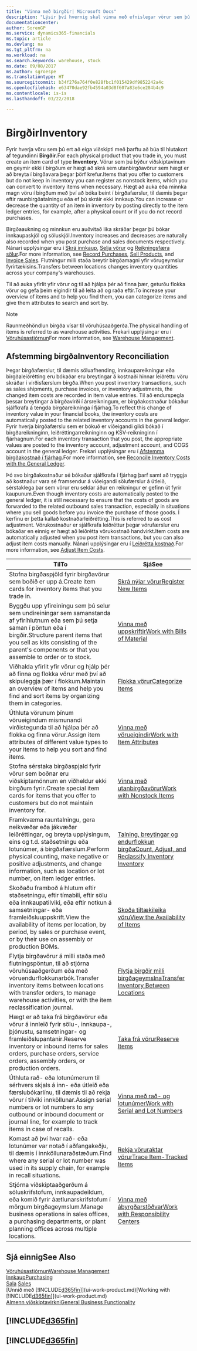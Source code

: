 ```yaml
---
title: "Vinna með birgðir| Microsoft Docs"
description: "Lýsir því hvernig skal vinna með efnislegar vörur sem þú átt viðskipti með, til dæmis að meðhöndla birgðir í vöruhúsinu."
documentationcenter: 
author: SorenGP
ms.service: dynamics365-financials
ms.topic: article
ms.devlang: na
ms.tgt_pltfrm: na
ms.workload: na
ms.search.keywords: warehouse, stock
ms.date: 09/08/2017
ms.author: sgroespe
ms.translationtype: HT
ms.sourcegitcommit: b34f276a764f0e828fbc1f015429df9852242a4c
ms.openlocfilehash: e63470dae92fb4594a03d8f607a83e6ce284b4c9
ms.contentlocale: is-is
ms.lasthandoff: 03/22/2018

---
```


# <a name="inventory"></a><span data-ttu-id="553c5-103">Birgðir</span><span class="sxs-lookup"><span data-stu-id="553c5-103">Inventory</span></span>
<span data-ttu-id="553c5-104">Fyrir hverja vöru sem þú ert að eiga viðskipti með þarftu að búa til hlutakort af tegundinni **Birgðir**.</span><span class="sxs-lookup"><span data-stu-id="553c5-104">For each physical product that you trade in, you must create an item card of type **Inventory**.</span></span> <span data-ttu-id="553c5-105">Vörur sem þú býður viðskiptavinum en geymir ekki í birgðum er hægt að skrá sem utanbirgðavörur sem hægt er að breyta í birgðavara þegar þörf krefur.</span><span class="sxs-lookup"><span data-stu-id="553c5-105">Items that you offer to customers but do not keep in inventory you can register as nonstock items, which you can convert to inventory items when necessary.</span></span> <span data-ttu-id="553c5-106">Hægt að auka eða minnka magn vöru í birgðum með því að bóka beint í birgðafærslur, til dæmis þegar eftir raunbirgðatalningu eða ef þú skráir ekki innkaup.</span><span class="sxs-lookup"><span data-stu-id="553c5-106">You can increase or decrease the quantity of an item in inventory by posting directly to the item ledger entries, for example, after a physical count or if you do not record purchases.</span></span>

<span data-ttu-id="553c5-107">Birgðaaukning og minnkun eru auðvitað líka skráðar þegar þú bókar innkaupaskjöl og söluskjöl.</span><span class="sxs-lookup"><span data-stu-id="553c5-107">Inventory increases and decreases are naturally also recorded when you post purchase and sales documents respectively.</span></span> <span data-ttu-id="553c5-108">Nánari upplýsingar eru í [Skrá innkaup](purchasing-how-record-purchases.md), [Selja vörur](sales-how-sell-products.md) og [Reikningsfæra sölur](sales-how-invoice-sales.md).</span><span class="sxs-lookup"><span data-stu-id="553c5-108">For more information, see [Record Purchases](purchasing-how-record-purchases.md), [Sell Products](sales-how-sell-products.md), and [Invoice Sales](sales-how-invoice-sales.md).</span></span> <span data-ttu-id="553c5-109">Flutningur milli staða breytir birgðamagni yfir vörugeymslur fyrirtækisins.</span><span class="sxs-lookup"><span data-stu-id="553c5-109">Transfers between locations changes inventory quantities across your company's warehouses.</span></span>   

<span data-ttu-id="553c5-110">Til að auka yfirlit yfir vörur og til að hjálpa þér að finna þær, geturðu flokka vörur og gefa þeim eigindir til að leita að og raða eftir.</span><span class="sxs-lookup"><span data-stu-id="553c5-110">To increase your overview of items and to help you find them, you can categorize items and give them attributes to search and sort by.</span></span>

> [!NOTE]
> <span data-ttu-id="553c5-111">Raunmeðhöndlun birgða vísar til vöruhúsaaðgerða.</span><span class="sxs-lookup"><span data-stu-id="553c5-111">The physical handling of items is referred to as warehouse activities.</span></span> <span data-ttu-id="553c5-112">Frekari upplýsingar eru í [Vöruhúsastjórnun](warehouse-manage-warehouse.md)</span><span class="sxs-lookup"><span data-stu-id="553c5-112">For more information, see [Warehouse Management](warehouse-manage-warehouse.md).</span></span>

## <a name="inventory-reconciliation"></a><span data-ttu-id="553c5-113">Afstemming birgða</span><span class="sxs-lookup"><span data-stu-id="553c5-113">Inventory Reconciliation</span></span>
<span data-ttu-id="553c5-114">Þegar birgðafærslur, til dæmis söluafhending, innkaupareikningur eða birgðaleiðrétting eru bókaðar eru breytingar á kostnaði hinnar leiðréttu vöru skráðar í virðisfærslum birgða.</span><span class="sxs-lookup"><span data-stu-id="553c5-114">When you post inventory transactions, such as sales shipments, purchase invoices, or inventory adjustments, the changed item costs are recorded in item value entries.</span></span> <span data-ttu-id="553c5-115">Til að endurspegla þessar breytingar á birgðavirði í ársreikningum, er birgðakostnaður bókaður sjálfkrafa á tengda birgðareikninga í fjárhag.</span><span class="sxs-lookup"><span data-stu-id="553c5-115">To reflect this change of inventory value in your financial books, the inventory costs are automatically posted to the related inventory accounts in the general ledger.</span></span> <span data-ttu-id="553c5-116">Fyrir hverja birgðafærslu sem er bókuð er viðeigandi gildi bókað í birgðareikninginn, leiðréttingarreikninginn og KSV-reikninginn í fjárhagnum.</span><span class="sxs-lookup"><span data-stu-id="553c5-116">For each inventory transaction that you post, the appropriate values are posted to the inventory account, adjustment account, and COGS account in the general ledger.</span></span> <span data-ttu-id="553c5-117">Frekari upplýsingar eru í [Afstemma birgðakostnað í fjárhag](finance-how-to-post-inventory-costs-to-the-general-ledger.md).</span><span class="sxs-lookup"><span data-stu-id="553c5-117">For more information, see [Reconcile Inventory Costs with the General Ledger](finance-how-to-post-inventory-costs-to-the-general-ledger.md).</span></span>

<span data-ttu-id="553c5-118">Þó svo birgðakostnaður sé bókaður sjálfkrafa í fjárhag þarf samt að tryggja að kostnaður vara sé framsendur á viðeigandi sölufærslur á útleið, sérstaklega þar sem vörur eru seldar áður en reikningur er gefinn út fyrir kaupunum.</span><span class="sxs-lookup"><span data-stu-id="553c5-118">Even though inventory costs are automatically posted to the general ledger, it is still necessary to ensure that the costs of goods are forwarded to the related outbound sales transaction, especially in situations where you sell goods before you invoice the purchase of those goods.</span></span> <span data-ttu-id="553c5-119">Í kerfinu er þetta kallað kostnaðarleiðrétting.</span><span class="sxs-lookup"><span data-stu-id="553c5-119">This is referred to as cost adjustment.</span></span> <span data-ttu-id="553c5-120">Vörukostnaður er sjálfkrafa leiðréttur þegar vörufærslur eru bókaðar en einnig er hægt að leiðrétta vörukostnað handvirkt.</span><span class="sxs-lookup"><span data-stu-id="553c5-120">Item costs are automatically adjusted when you post item transactions, but you can also adjust item costs manually.</span></span> <span data-ttu-id="553c5-121">Nánari upplýsingar eru í [Leiðrétta kostnað](inventory-how-adjust-item-costs.md).</span><span class="sxs-lookup"><span data-stu-id="553c5-121">For more information, see [Adjust Item Costs](inventory-how-adjust-item-costs.md).</span></span>

|<span data-ttu-id="553c5-122">Til</span><span class="sxs-lookup"><span data-stu-id="553c5-122">To</span></span> |<span data-ttu-id="553c5-123">Sjá</span><span class="sxs-lookup"><span data-stu-id="553c5-123">See</span></span> |
|---|----|
|<span data-ttu-id="553c5-124">Stofna birgðaspjöld fyrir birgðavörur sem boðið er upp á.</span><span class="sxs-lookup"><span data-stu-id="553c5-124">Create item cards for inventory items that you trade in.</span></span>|[<span data-ttu-id="553c5-125">Skrá nýjar vörur</span><span class="sxs-lookup"><span data-stu-id="553c5-125">Register New Items</span></span>](inventory-how-register-new-items.md)|
|<span data-ttu-id="553c5-126">Byggðu upp yfireiningu sem þú selur sem undireiningar sem samanstanda af yfiríhlutnum eða sem þú setja saman í pöntun eða í birgðir.</span><span class="sxs-lookup"><span data-stu-id="553c5-126">Structure parent items that you sell as kits consisting of the parent's components or that you assemble to order or to stock.</span></span>|[<span data-ttu-id="553c5-127">Vinna með uppskriftir</span><span class="sxs-lookup"><span data-stu-id="553c5-127">Work with Bills of Material</span></span>](inventory-how-work-BOMs.md)|
|<span data-ttu-id="553c5-128">Viðhalda yfirlit yfir vörur og hjálp þér að finna og flokka vörur með því að skipuleggja þær í flokkum.</span><span class="sxs-lookup"><span data-stu-id="553c5-128">Maintain an overview of items and help you find and sort items by organizing them in categories.</span></span>|[<span data-ttu-id="553c5-129">Flokka vörur</span><span class="sxs-lookup"><span data-stu-id="553c5-129">Categorize Items</span></span>](inventory-how-categorize-items.md)|
|<span data-ttu-id="553c5-130">Úthluta vörunum þínum vörueigindum mismunandi virðistegunda til að hjálpa þér að flokka og finna vörur.</span><span class="sxs-lookup"><span data-stu-id="553c5-130">Assign item attributes of different value types to your items to help you sort and find items.</span></span>|[<span data-ttu-id="553c5-131">Vinna með vörueigindir</span><span class="sxs-lookup"><span data-stu-id="553c5-131">Work with Item Attributes</span></span>](inventory-how-work-item-attributes.md)|
|<span data-ttu-id="553c5-132">Stofna sérstaka birgðaspjald fyrir vörur sem boðnar eru viðskiptamönnum en viðheldur ekki birgðum fyrir.</span><span class="sxs-lookup"><span data-stu-id="553c5-132">Create special item cards for items that you offer to customers but do not maintain inventory for.</span></span>|[<span data-ttu-id="553c5-133">Vinna með utanbirgðavörur</span><span class="sxs-lookup"><span data-stu-id="553c5-133">Work with Nonstock Items</span></span>](inventory-how-work-nonstock-items.md)|
|<span data-ttu-id="553c5-134">Framkvæma rauntalningu, gera neikvæðar eða jákvæðar leiðréttingar, og breyta upplýsingum, eins og t.d. staðsetningu eða lotunúmer, á birgðafærslum.</span><span class="sxs-lookup"><span data-stu-id="553c5-134">Perform physical counting, make negative or positive adjustments, and change information, such as location or lot number, on item ledger entries.</span></span>|[<span data-ttu-id="553c5-135">Talning, breytingar og endurflokkun birgða</span><span class="sxs-lookup"><span data-stu-id="553c5-135">Count, Adjust, and Reclassify Inventory Inventory</span></span>](inventory-how-count-adjust-reclassify.md)|
|<span data-ttu-id="553c5-136">Skoðaðu framboð á hlutum eftir staðsetningu, eftir tímabili, eftir sölu eða innkaupatilviki, eða eftir notkun á samsetningar- eða framleiðsluuppskrift.</span><span class="sxs-lookup"><span data-stu-id="553c5-136">View the availability of items per location, by period, by sales or purchase event, or by their use on assembly or production BOMs.</span></span>|[<span data-ttu-id="553c5-137">Skoða tiltækileika vöru</span><span class="sxs-lookup"><span data-stu-id="553c5-137">View the Availability of Items</span></span>](inventory-how-availability-overview.md)|
|<span data-ttu-id="553c5-138">Flytja birgðavörur á milli staða með flutningspöntun, til að stjórna vöruhúsaaðgerðum eða með vöruendurflokkunarbók.</span><span class="sxs-lookup"><span data-stu-id="553c5-138">Transfer inventory items between locations with transfer orders, to manage warehouse activities, or with the item reclassification journal.</span></span>|[<span data-ttu-id="553c5-139">Flytja birgðir milli birgðageymslna</span><span class="sxs-lookup"><span data-stu-id="553c5-139">Transfer Inventory Between Locations</span></span>](inventory-how-transfer-between-locations.md)|
|<span data-ttu-id="553c5-140">Hægt er að taka frá birgðavörur eða vörur á innleið fyrir sölu-, innkaupa-, þjónustu, samsetningar- og framleiðslupantanir.</span><span class="sxs-lookup"><span data-stu-id="553c5-140">Reserve inventory or inbound items for sales orders, purchase orders, service orders, assembly orders, or production orders.</span></span>|[<span data-ttu-id="553c5-141">Taka frá vörur</span><span class="sxs-lookup"><span data-stu-id="553c5-141">Reserve Items</span></span>](inventory-how-to-reserve-items.md)|
|<span data-ttu-id="553c5-142">Úthluta rað- eða lotunúmerum til sérhvers skjals á inn- eða útleið eða færslubókarlínu, til dæmis til að rekja vörur í tilviki innköllunar.</span><span class="sxs-lookup"><span data-stu-id="553c5-142">Assign serial numbers or lot numbers to any outbound or inbound document or journal line, for example to track items in case of recalls.</span></span>|[<span data-ttu-id="553c5-143">Vinna með rað- og lotunúmer</span><span class="sxs-lookup"><span data-stu-id="553c5-143">Work with Serial and Lot Numbers</span></span>](inventory-how-work-item-tracking.md)|
|<span data-ttu-id="553c5-144">Komast að því hvar rað- eða lotunúmer var notað í aðfangakeðju, til dæmis í innköllunaraðstæðum.</span><span class="sxs-lookup"><span data-stu-id="553c5-144">Find where any serial or lot number was used in its supply chain, for example in recall situations.</span></span>|[<span data-ttu-id="553c5-145">Rekja vöruraktar vörur</span><span class="sxs-lookup"><span data-stu-id="553c5-145">Trace Item-Tracked Items</span></span>](inventory-how-to-trace-item-tracked-items.md)|
|<span data-ttu-id="553c5-146">Stjórna viðskiptaaðgerðum á söluskrifstofum, innkaupadeildum, eða komið fyrir áætlunarskrifstofum í mörgum birgðageymslum.</span><span class="sxs-lookup"><span data-stu-id="553c5-146">Manage business operations in sales offices, a purchasing departments, or plant planning offices across multiple locations.</span></span>|[<span data-ttu-id="553c5-147">Vinna með ábyrgðarstöðvar</span><span class="sxs-lookup"><span data-stu-id="553c5-147">Work with Responsibility Centers</span></span>](inventory-responsibility-centers.md)|

## <a name="see-also"></a><span data-ttu-id="553c5-148">Sjá einnig</span><span class="sxs-lookup"><span data-stu-id="553c5-148">See Also</span></span>  
[<span data-ttu-id="553c5-149">Vöruhúsastjórnun</span><span class="sxs-lookup"><span data-stu-id="553c5-149">Warehouse Management</span></span>](warehouse-manage-warehouse.md)  
[<span data-ttu-id="553c5-150">Innkaup</span><span class="sxs-lookup"><span data-stu-id="553c5-150">Purchasing</span></span>](purchasing-manage-purchasing.md)  
<span data-ttu-id="553c5-151">[Sala](sales-manage-sales.md)  </span><span class="sxs-lookup"><span data-stu-id="553c5-151">[Sales](sales-manage-sales.md)  </span></span>  
<span data-ttu-id="553c5-152">[Unnið með [!INCLUDE[d365fin](includes/d365fin_md.md)]](ui-work-product.md)</span><span class="sxs-lookup"><span data-stu-id="553c5-152">[Working with [!INCLUDE[d365fin](includes/d365fin_md.md)]](ui-work-product.md)</span></span>  
[<span data-ttu-id="553c5-153">Almenn viðskiptavirkni</span><span class="sxs-lookup"><span data-stu-id="553c5-153">General Business Functionality</span></span>](ui-across-business-areas.md)

## [!INCLUDE[d365fin](includes/free_trial_md.md)]  
## [!INCLUDE[d365fin](includes/training_link_md.md)]

